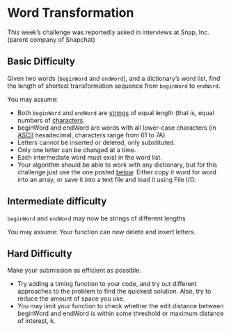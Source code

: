 # Word Transformation

This week’s challenge was reportedly asked in interviews at Snap, Inc. (parent company of Snapchat)

## Basic Difficulty

Given two words (`beginWord` and `endWord`), and a dictionary’s word list, find the length of shortest transformation sequence from `beginWord` to `endWord`.

You may assume:

* Both `beginWord` and `endWord` are [strings](https://en.wikipedia.org/wiki/String_(computer_science)) of equal length (that is, equal numbers of [characters](https://en.wikipedia.org/wiki/Character_(computing)).
* beginWord and endWord are words with all lower-case characters (in [ASCII](https://en.wikipedia.org/wiki/ASCII) hexadecimal, characters range from 61 to 7A)
* Letters cannot be inserted or deleted, only substituted.
* Only one letter can be changed at a time.
* Each intermediate word must exist in the word list.
* Your algorithm should be able to work with any dictionary, but for this challenge just use the one posted [below](https://discuss.codecademy.com/t/challenge-word-transformation/84306/5?u=alexcraig). Either copy it word for word into an array, or save it into a text file and load it using File I/O.

## Intermediate difficulty

`beginWord` and `endWord` may now be strings of different lengths

You may assume:
Your function can now delete and insert letters.

## Hard Difficulty

Make your submission as efficient as possible.

* Try adding a timing function to your code, and try out different approaches to the problem to find the quickest solution. Also, try to reduce the amount of space you use.
*  You may limit your function to check whether the edit distance between beginWord and endWord is within some threshold or maximum distance of interest, k.
